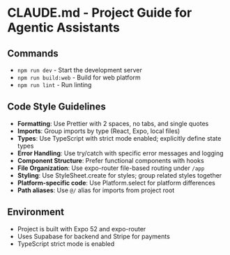 # CLAUDE.md - Project Guide for Agentic Assistants

## Commands
- `npm run dev` - Start the development server
- `npm run build:web` - Build for web platform
- `npm run lint` - Run linting

## Code Style Guidelines
- **Formatting**: Use Prettier with 2 spaces, no tabs, and single quotes
- **Imports**: Group imports by type (React, Expo, local files)
- **Types**: Use TypeScript with strict mode enabled; explicitly define state types
- **Error Handling**: Use try/catch with specific error messages and logging
- **Component Structure**: Prefer functional components with hooks
- **File Organization**: Use expo-router file-based routing under `/app`
- **Styling**: Use StyleSheet.create for styles; group related styles together
- **Platform-specific code**: Use Platform.select for platform differences
- **Path aliases**: Use `@/` alias for imports from project root

## Environment
- Project is built with Expo 52 and expo-router
- Uses Supabase for backend and Stripe for payments
- TypeScript strict mode is enabled